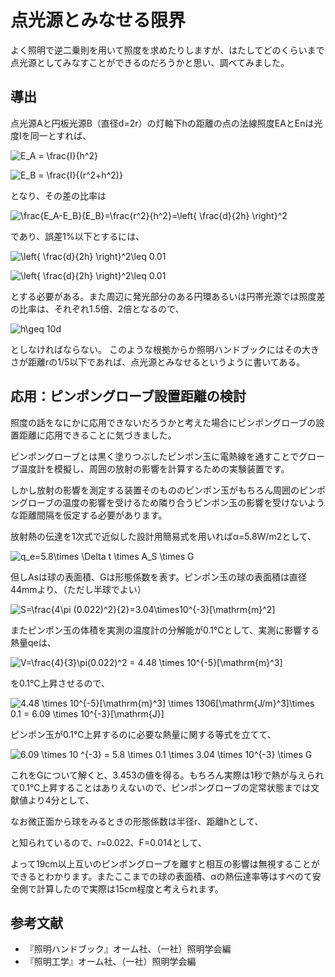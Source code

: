 
# 点光源とみなせる限界
よく照明で逆二乗則を用いて照度を求めたりしますが、はたしてどのくらいまで点光源としてみなすことができるのだろうかと思い、調べてみました。

## 導出
点光源Aと円板光源B（直径d=2r）の灯軸下hの距離の点の法線照度EAとEnは光度Iを同一とすれば、


![E_A = \frac{I}{h^2}](https://render.githubusercontent.com/render/math?math=%5Cdisplaystyle+E_A+%3D+%5Cfrac%7BI%7D%7Bh%5E2%7D)



![E_B = \frac{I}{(r^2+h^2)}](https://render.githubusercontent.com/render/math?math=%5Cdisplaystyle+E_B+%3D+%5Cfrac%7BI%7D%7B%28r%5E2%2Bh%5E2%29%7D)


となり、その差の比率は


![\frac{E_A-E_B}{E_B}=\frac{r^2}{h^2}=\left\{  \frac{d}{2h} \right\}^2](https://render.githubusercontent.com/render/math?math=%5Cdisplaystyle+%5Cfrac%7BE_A-E_B%7D%7BE_B%7D%3D%5Cfrac%7Br%5E2%7D%7Bh%5E2%7D%3D%5Cleft%5C%7B++%5Cfrac%7Bd%7D%7B2h%7D+%5Cright%5C%7D%5E2)


であり、誤差1%以下とするには、

![\left\{ \frac{d}{2h} \right\}^2\leq 0.01](https://render.githubusercontent.com/render/math?math=%5Clarge+%5Cdisplaystyle+%5Cleft%5C%7B+%5Cfrac%7Bd%7D%7B2h%7D+%5Cright%5C%7D%5E2%5Cleq+0.01)


![\left\{ \frac{d}{2h} \right\}^2\leq 0.01](https://render.githubusercontent.com/render/math?math=%5Cdisplaystyle+%5Cleft%5C%7B+%5Cfrac%7Bd%7D%7B2h%7D+%5Cright%5C%7D%5E2%5Cleq+0.01)


とする必要がある。また周辺に発光部分のある円環あるいは円帯光源では照度差の比率は、それぞれ1.5倍、2倍となるので、


![h\geq 10d](https://render.githubusercontent.com/render/math?math=%5Cdisplaystyle+h%5Cgeq+10d)


としなければならない。
このような根拠からか照明ハンドブックにはその大きさが距離rの1/5以下であれば、点光源とみなせるというように書いてある。

## 応用：ピンポングローブ設置距離の検討
照度の話をなにかに応用できないだろうかと考えた場合にピンポングローブの設置距離に応用できることに気づきました。


ピンポングローブとは黒く塗りつぶしたピンポン玉に電熱線を通すことでグローブ温度計を模擬し、周囲の放射の影響を計算するための実験装置です。


しかし放射の影響を測定する装置そのもののピンポン玉がもちろん周囲のピンポングローブの温度の影響を受けるため隣り合うピンポン玉の影響を受けないような距離間隔を仮定する必要があります。


放射熱の伝達を1次式で近似した設計用簡易式を用いればα=5.8W/m2として、

![q_e=5.8\times \Delta t \times A_S \times  G](https://render.githubusercontent.com/render/math?math=%5Cdisplaystyle+q_e%3D5.8%5Ctimes+%5CDelta+t+%5Ctimes+A_S+%5Ctimes++G)


但しAsは球の表面積、Gは形態係数を表す。ピンポン玉の球の表面積は直径44mmより、（ただし半球でよい）

![S=\frac{4\pi (0.022)^2}{2}=3.04\times10^{-3}[\mathrm{m}^2]](https://render.githubusercontent.com/render/math?math=%5Cdisplaystyle+S%3D%5Cfrac%7B4%5Cpi+%280.022%29%5E2%7D%7B2%7D%3D3.04%5Ctimes10%5E%7B-3%7D%5B%5Cmathrm%7Bm%7D%5E2%5D)

またピンポン玉の体積を実測の温度計の分解能が0.1℃として、実測に影響する熱量qeは、

![V=\frac{4}{3}\pi(0.022)^2 = 4.48 \times 10^{-5}[\mathrm{m}^3]](https://render.githubusercontent.com/render/math?math=%5Cdisplaystyle+V%3D%5Cfrac%7B4%7D%7B3%7D%5Cpi%280.022%29%5E2+%3D+4.48+%5Ctimes+10%5E%7B-5%7D%5B%5Cmathrm%7Bm%7D%5E3%5D)

を0.1℃上昇させるので、

![4.48 \times 10^{-5}[\mathrm{m}^3] \times 1306[\mathrm{J/m}^3]\times 0.1 = 6.09 \times 10^{-3}[\mathrm{J}]](https://render.githubusercontent.com/render/math?math=%5Cdisplaystyle+4.48+%5Ctimes+10%5E%7B-5%7D%5B%5Cmathrm%7Bm%7D%5E3%5D+%5Ctimes+1306%5B%5Cmathrm%7BJ%2Fm%7D%5E3%5D%5Ctimes+0.1+%3D+6.09+%5Ctimes+10%5E%7B-3%7D%5B%5Cmathrm%7BJ%7D%5D)

ピンポン玉が0.1℃上昇するのに必要な熱量に関する等式を立てて、

![6.09 \times 10 ^{-3} = 5.8 \times 0.1 \times 3.04 \times 10^{-3} \times G](https://render.githubusercontent.com/render/math?math=%5Cdisplaystyle+6.09+%5Ctimes+10+%5E%7B-3%7D+%3D+5.8+%5Ctimes+0.1+%5Ctimes+3.04+%5Ctimes+10%5E%7B-3%7D+%5Ctimes+G)

これをGについて解くと、3.453の値を得る。もちろん実際は1秒で熱が与えられて0.1℃上昇することはありえないので、ピンポングローブの定常状態までは文献値より4分として、



なお微正面から球をみるときの形態係数は半径r、距離hとして、


と知られているので、r=0.022、F=0.014として、

よって19cm以上互いのピンポングローブを離すと相互の影響は無視することができるとわかります。またここまでの球の表面積、αの熱伝達率等はすべのて安全側で計算したので実際は15cm程度と考えられます。



## 参考文献
* 『照明ハンドブック』オーム社、（一社）照明学会編
* 『照明工学』オーム社、（一社）照明学会編
